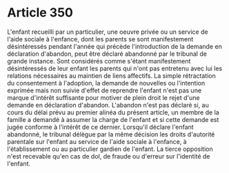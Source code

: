 # Article 350

L'enfant recueilli par un particulier, une oeuvre privée ou un service de l'aide sociale à l'enfance, dont les parents se sont manifestement désintéressés pendant l'année qui précède l'introduction de la demande en déclaration d'abandon, peut être déclaré abandonné par le tribunal de grande instance.   Sont considérés comme s'étant manifestement désintéressés de leur enfant les parents qui n'ont pas entretenu avec lui les relations nécessaires au maintien de liens affectifs.   La simple rétractation du consentement à l'adoption, la demande de nouvelles ou l'intention exprimée mais non suivie d'effet de reprendre l'enfant n'est pas une marque d'intérêt suffisante pour motiver de plein droit le rejet d'une demande en déclaration d'abandon.   L'abandon n'est pas déclaré si, au cours du délai prévu au premier alinéa du présent article, un membre de la famille a demandé à assumer la charge de l'enfant et si cette demande est jugée conforme à l'intérêt de ce dernier.   Lorsqu'il déclare l'enfant abandonné, le tribunal délègue par la même décision les droits d'autorité parentale sur l'enfant au service de l'aide sociale à l'enfance, à l'établissement ou au particulier gardien de l'enfant.   La tierce opposition n'est recevable qu'en cas de dol, de fraude ou d'erreur sur l'identité de l'enfant.